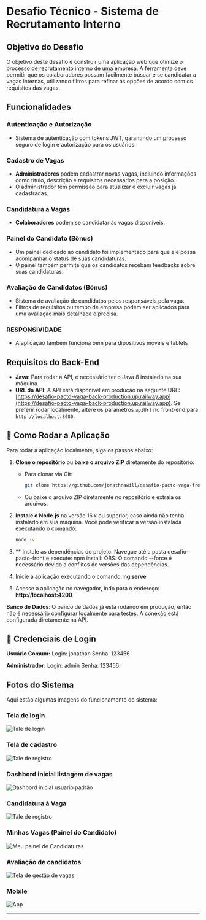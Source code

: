 # Desafio Técnico - Sistema de Recrutamento Interno

## Objetivo do Desafio
O objetivo deste desafio é construir uma aplicação web que otimize o processo de recrutamento interno de uma empresa. A ferramenta deve permitir que os colaboradores possam facilmente buscar e se candidatar a vagas internas, utilizando filtros para refinar as opções de acordo com os requisitos das vagas.

## Funcionalidades

### Autenticação e Autorização
- Sistema de autenticação com tokens JWT, garantindo um processo seguro de login e autorização para os usuários.

### Cadastro de Vagas
- **Administradores** podem cadastrar novas vagas, incluindo informações como título, descrição e requisitos necessários para a posição.
- O administrador tem permissão para atualizar e excluir vagas já cadastradas.

### Candidatura a Vagas
- **Colaboradores** podem se candidatar às vagas disponíveis.

### Painel do Candidato (Bônus)
- Um painel dedicado ao candidato foi implementado para que ele possa acompanhar o status de suas candidaturas.
- O painel também permite que os candidatos recebam feedbacks sobre suas candidaturas.

### Avaliação de Candidatos (Bônus)
- Sistema de avaliação de candidatos pelos responsáveis pela vaga.
- Filtros de requisitos ou tempo de empresa podem ser aplicados para uma avaliação mais detalhada e precisa.

### RESPONSIVIDADE
   - A aplicação também funciona bem para dipositivos moveis e tablets

## Requisitos do Back-End
- **Java**: Para rodar a API, é necessário ter o Java 8 instalado na sua máquina.
- **URL da API**: A API está disponível em produção na seguinte URL: [https://desafio-pacto-vaga-back-production.up.railway.app](https://desafio-pacto-vaga-back-production.up.railway.app). Se preferir rodar localmente, altere os parâmetros  `apiUrl` no front-end para `http://localhost:8080`.


## 🚀 Como Rodar a Aplicação

Para rodar a aplicação localmente, siga os passos abaixo:

1. **Clone o repositório** ou **baixe o arquivo ZIP** diretamente do repositório:
   - Para clonar via Git:
     ```bash
     git clone https://github.com/jonathnawill/desafio-pacto-vaga-front.git
     ```
   - Ou baixe o arquivo ZIP diretamente no repositório e extraia os arquivos.

2. **Instale o Node.js** na versão 16.x ou superior, caso ainda não tenha instalado em sua máquina. Você pode verificar a versão instalada executando o comando:
   ```bash
   node -v
3. ** Instale as dependências do projeto. Navegue até a pasta desafio-pacto-front e execute: npm install: OBS: O comando --force é necessário devido a conflitos de versões das dependências.
4. Inicie a aplicação executando o comando: **ng serve**
5. Acesse a aplicação no navegador, indo para o endereço: **http://localhost:4200**

**Banco de Dados**: O banco de dados já está rodando em produção, então não é necessário configurar localmente para testes. A conexão está configurada diretamente na API.

## **🔑 Credenciais de Login**

**Usuário Comum:**
Login: jonathan
Senha: 123456

**Administrador:**
Login: admin
Senha: 123456

## Fotos do Sistema

Aqui estão algumas imagens do funcionamento do sistema:

### Tela de login
![Tale de login](https://github.com/user-attachments/assets/4c1e498f-8128-4195-b174-9f95129fd3d7)

### Tela de cadastro
![Tale de registro](https://github.com/user-attachments/assets/24203df0-0616-48ca-805e-489b055fe700)


### Dashbord inicial listagem de vagas
![Dashbord inicial usuario padrão](https://github.com/user-attachments/assets/68f48115-5b68-4783-ac33-1162b4c73c62)

### Candidatura à Vaga
![Tale de registro](https://github.com/user-attachments/assets/5054dd88-6a31-4eb6-afc4-f20abfecf34c)

### Minhas Vagas (Painel do Candidato)
![Meu painel de Candidaturas](https://github.com/user-attachments/assets/e76e2c68-9c4d-4454-93e3-48dfc9e28108)


### Avaliação de candidatos
![Tela de gestão de vagas](https://github.com/user-attachments/assets/7f961fd0-2c71-4eec-a5a8-5b067d650300)

### Mobile
![App](https://github.com/user-attachments/assets/d195ce88-f302-4183-b8a1-202ea9f7b692)

---


 
